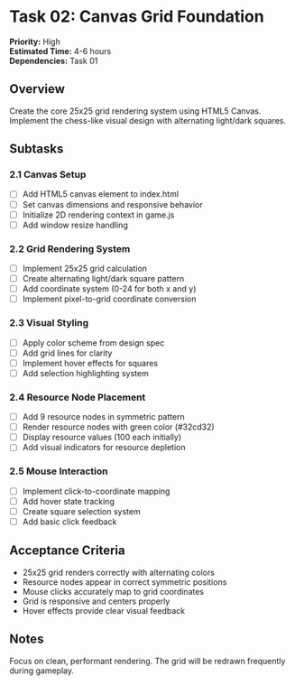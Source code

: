 # Task 02: Canvas Grid Foundation

**Priority:** High  
**Estimated Time:** 4-6 hours  
**Dependencies:** Task 01  

## Overview
Create the core 25x25 grid rendering system using HTML5 Canvas. Implement the chess-like visual design with alternating light/dark squares.

## Subtasks

### 2.1 Canvas Setup
- [ ] Add HTML5 canvas element to index.html
- [ ] Set canvas dimensions and responsive behavior
- [ ] Initialize 2D rendering context in game.js
- [ ] Add window resize handling

### 2.2 Grid Rendering System
- [ ] Implement 25x25 grid calculation
- [ ] Create alternating light/dark square pattern
- [ ] Add coordinate system (0-24 for both x and y)
- [ ] Implement pixel-to-grid coordinate conversion

### 2.3 Visual Styling
- [ ] Apply color scheme from design spec
- [ ] Add grid lines for clarity
- [ ] Implement hover effects for squares
- [ ] Add selection highlighting system

### 2.4 Resource Node Placement
- [ ] Add 9 resource nodes in symmetric pattern
- [ ] Render resource nodes with green color (#32cd32)
- [ ] Display resource values (100 each initially)
- [ ] Add visual indicators for resource depletion

### 2.5 Mouse Interaction
- [ ] Implement click-to-coordinate mapping
- [ ] Add hover state tracking
- [ ] Create square selection system
- [ ] Add basic click feedback

## Acceptance Criteria
- 25x25 grid renders correctly with alternating colors
- Resource nodes appear in correct symmetric positions
- Mouse clicks accurately map to grid coordinates
- Grid is responsive and centers properly
- Hover effects provide clear visual feedback

## Notes
Focus on clean, performant rendering. The grid will be redrawn frequently during gameplay.